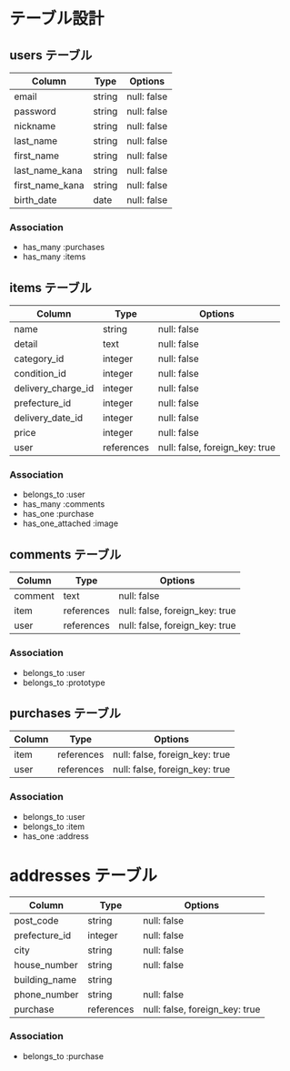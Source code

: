 # テーブル設計

## users テーブル

| Column          | Type   | Options     |
| --------------- | ------ | ----------- |
| email           | string | null: false |
| password        | string | null: false |
| nickname        | string | null: false |
| last_name       | string | null: false |
| first_name      | string | null: false |
| last_name_kana  | string | null: false |
| first_name_kana | string | null: false |
| birth_date      | date   | null: false |

### Association

- has_many :purchases
- has_many :items

## items テーブル

| Column             | Type       | Options                         |
| ------------------ | ---------- | ------------------------------- |
| name               | string     | null: false                     |
| detail             | text       | null: false                     |
| category_id        | integer    | null: false                     |
| condition_id       | integer    | null: false                     |
| delivery_charge_id | integer    | null: false                     |
| prefecture_id      | integer    | null: false                     |
| delivery_date_id   | integer    | null: false                     |
| price              | integer    | null: false                     |
| user               | references | null: false,  foreign_key: true |

### Association

- belongs_to       :user
- has_many         :comments
- has_one          :purchase
- has_one_attached :image

## comments テーブル

| Column  | Type       | Options                        |
| ------- | ---------- | ------------------------------ |
| comment | text       | null: false                    |
| item    | references | null: false, foreign_key: true |
| user    | references | null: false, foreign_key: true |

### Association

- belongs_to :user
- belongs_to :prototype

## purchases テーブル

| Column   | Type       | Options                        |
| -------- | ---------- | ------------------------------ |
| item     | references | null: false, foreign_key: true |
| user     | references | null: false, foreign_key: true |

### Association

- belongs_to :user
- belongs_to :item
- has_one    :address

# addresses テーブル

| Column        | Type       | Options                         |
| ------------- | ---------- | ------------------------------- |
| post_code     | string     | null: false                     |
| prefecture_id | integer    | null: false                     |
| city          | string     | null: false                     |
| house_number  | string     | null: false                     |
| building_name | string     |                                 |
| phone_number  | string     | null: false                     |
| purchase      | references | null: false, foreign_key: true  |

### Association

- belongs_to :purchase